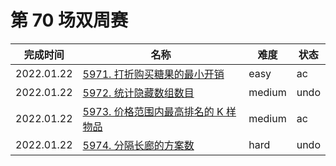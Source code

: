 # 第 70 场双周赛

**完成时间**|**名称**|**难度**|**状态**
------------|--------|--------|-------
2022.01.22|[5971. 打折购买糖果的最小开销](./5971.%20打折购买糖果的最小开销)|easy|ac
2022.01.22|[5972. 统计隐藏数组数目](./5972.%20统计隐藏数组数目)|medium|undo
2022.01.22|[5973. 价格范围内最高排名的 K 样物品](./5973.%20连接两字母单词得到的最长回文串)|medium|ac
2022.01.22|[5974. 分隔长廊的方案数](./5974.%20分隔长廊的方案数)|hard|undo
